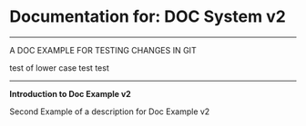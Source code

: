 # Documentation for: DOC System v2

---

A DOC EXAMPLE FOR TESTING CHANGES IN GIT

test of lower case test test

---

**Introduction to Doc Example v2**

Second Example of a description for Doc Example v2
